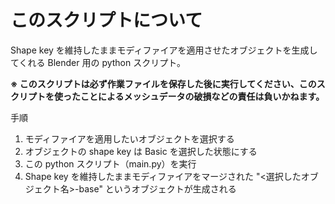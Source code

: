 # このスクリプトについて
Shape key を維持したままモディファイアを適用させたオブジェクトを生成してくれる Blender 用の python スクリプト。

**※ このスクリプトは必ず作業ファイルを保存した後に実行してください、このスクリプトを使ったことによるメッシュデータの破損などの責任は負いかねます。**

手順
1. モディファイアを適用したいオブジェクトを選択する
2. オブジェクトの shape key は Basic を選択した状態にする
3. この python スクリプト（main.py）を実行
4. Shape key を維持したままモディファイアをマージされた "<選択したオブジェクト名>-base" というオブジェクトが生成される

